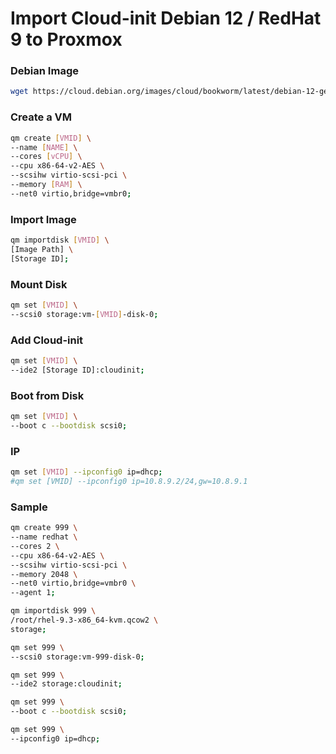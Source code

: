 # Import Cloud-init Debian 12 / RedHat 9 to Proxmox

### Debian Image

```sh
wget https://cloud.debian.org/images/cloud/bookworm/latest/debian-12-generic-amd64.qcow2;
```

### Create a VM

```sh
qm create [VMID] \
--name [NAME] \
--cores [vCPU] \
--cpu x86-64-v2-AES \
--scsihw virtio-scsi-pci \
--memory [RAM] \
--net0 virtio,bridge=vmbr0;
```

### Import Image

```sh
qm importdisk [VMID] \
[Image Path] \
[Storage ID];
```

### Mount Disk

```sh
qm set [VMID] \
--scsi0 storage:vm-[VMID]-disk-0;
```

### Add Cloud-init

```sh
qm set [VMID] \
--ide2 [Storage ID]:cloudinit;
```

### Boot from Disk

```sh
qm set [VMID] \
--boot c --bootdisk scsi0;
```

### IP

```sh
qm set [VMID] --ipconfig0 ip=dhcp;
#qm set [VMID] --ipconfig0 ip=10.8.9.2/24,gw=10.8.9.1
```

### Sample

```sh
qm create 999 \
--name redhat \
--cores 2 \
--cpu x86-64-v2-AES \
--scsihw virtio-scsi-pci \
--memory 2048 \
--net0 virtio,bridge=vmbr0 \
--agent 1;

qm importdisk 999 \
/root/rhel-9.3-x86_64-kvm.qcow2 \
storage;

qm set 999 \
--scsi0 storage:vm-999-disk-0;

qm set 999 \
--ide2 storage:cloudinit;

qm set 999 \
--boot c --bootdisk scsi0;

qm set 999 \
--ipconfig0 ip=dhcp;
```
